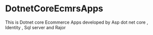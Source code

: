 # DotnetCoreEcmrsApps
This is Dotnet core Ecommerce Apps developed by Asp dot net core , Identity , Sql server and Rajor
